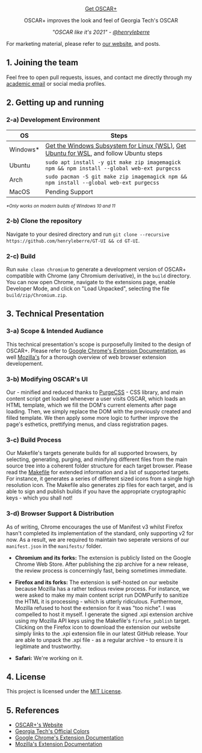 <p align="center"><a href="https://henryleberre.github.io/GT-UI">Get OSCAR+</a></p>
<p align="center">OSCAR+ improves the look and feel of Georgia Tech's OSCAR</p>
<p align="center"><i>"OSCAR like it's 2021" - <a href="https://github.com/henryleberre">@henryleberre</a></i></p>

For marketing material, please refer to [our website](https://henryleberre.github.io/GT-UI), and posts.

## 1. Joining the team

Feel free to open pull requests, issues, and contact me directly through my [academic email](mailto:henryleberre@gatech.edu) or social media profiles.

## 2. Getting up and running

### 2-a) Development Environment

OS  | Steps
--- | ---   
Windows* | [Get the Windows Subsystem for Linux (WSL)](https://docs.microsoft.com/en-us/windows/wsl/install-win10), [Get Ubuntu for WSL](https://www.microsoft.com/en-us/p/ubuntu/9nblggh4msv6), and follow Ubuntu steps
Ubuntu | ```sudo apt install -y git make zip imagemagick npm && npm install --global web-ext purgecss```
Arch   | ```sudo pacman -S git make zip imagemagick npm && npm install --global web-ext purgecss```
MacOS  | Pending Support

<sub><i>*Only works on modern builds of Windows 10 and 11</i></sub>

### 2-b) Clone the repository

Navigate to your desired directory and run `git clone --recursive https://github.com/henryleberre/GT-UI && cd GT-UI`.

### 2-c) Build

Run `make clean chromium` to generate a development version of OSCAR+ compatible with Chrome (any Chromium derivative), in the `build` directory. You can now open Chrome, navigate to the extensions page, enable Developer Mode, and click on "Load Unpacked", selecting the file `build/zip/Chromium.zip`.

## 3. Technical Presentation

### 3-a) Scope & Intended Audiance

This technical presentation's scope is purposefully limited to the design of OSCAR+. Please refer to [Google Chrome's Extension Documentation](https://developer.chrome.com/docs/extensions/), as well [Mozilla's](https://developer.mozilla.org/en-US/docs/Mozilla/Add-ons/WebExtensions) for a thorough overview of web browser extension developement. 

### 3-b) Modifying OSCAR's UI

Our - minified and reduced thanks to [PurgeCSS](https://github.com/FullHuman/purgecss) - CSS library, and main content script get loaded whenever a user visits OSCAR, which loads an HTML template, which we fill the DOM's current elements after page loading. Then, we simply replace the DOM with the previously created and filled template. We then apply some more logic to further improve the page's esthetics, prettifying menus, and class registration pages.

### 3-c) Build Process

Our Makefile's targets generate builds for all supported browsers, by selecting, generating, purging, and minifying different files from the main source tree into a coherent folder structure for each target browser. Please read the [Makefile](Makefile) for extended information and a list of supported targets. For instance, it generates a series of different sized icons from a single high resolution icon. The Makefile also generates zip files for each target, and is able to sign and publish builds if you have the appropriate cryptographic keys - which you shall not!

### 3-d) Browser Support & Distribution

As of writing, Chrome encourages the use of Manifest v3 whilst Firefox hasn't completed its implementation of the standard, only supporting v2 for now. As a result, we are required to maintain two seperate versions of our `manifest.json` in the `manifests/` folder.

+ **Chromium and its forks:** The extension is publicly listed on the Google Chrome Web Store. After publishing the zip archive for a new release, the review process is concerningly fast, being sometimes immediate.

+ **Firefox and its forks:** The extension is self-hosted on our website because Mozilla has a rather tedious review process. For instance, we were asked to make my main content script run DOMPurify to sanitize the HTML it is processing - which is utterly ridiculous. Furthermore, Mozilla refused to host the extension for it was "too niche". I was compelled to host it myself. I generate the signed .xpi extension archive using my Mozilla API keys using the Makefile's `firefox_publish` target. Clicking on the Firefox icon to download the extension our website simply links to the .xpi extension file in our latest GitHub release. Your are able to unpack the .xpi file - as a regular archive - to ensure it is legitimate and trustworthy.

+ **Safari:** We're working on it.

## 4. License

This project is licensed under the [MIT License](LICENSE.md).

## 5. References

+ [OSCAR+'s Website](https://henryleberre.github.io/GT-UI)
+ [Georgia Tech's Official Colors](https://brand.gatech.edu/our-look/colors)
+ [Google Chrome's Extension Documentation](https://developer.chrome.com/docs/extensions/)
+ [Mozilla's Extension Documentation](https://developer.mozilla.org/en-US/docs/Mozilla/Add-ons/WebExtensions)

